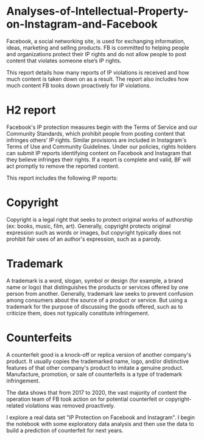# Analyses-of-Intellectual-Property-on-Instagram-and-Facebook

  Facebook, a social networking site, is used for exchanging information, ideas, marketing and selling products. FB is committed to helping people and organizations protect their IP rights and do not allow people to post content that violates someone else’s IP rights.

  This report details how many reports of IP violations is received and how much content is taken down on as a result. The report also includes how much content FB tooks down proactively for IP violations.

# H2 report
  Facebook's IP protection measures begin with the Terms of Service and our Community Standards, which prohibit people from posting content that infringes others' IP rights. Similar provisions are included in Instagram's Terms of Use and Community Guidelines. Under our policies, rights holders can submit IP reports identifying content on Facebook and Instagram that they believe infringes their rights. If a report is complete and valid, BF will act promptly to remove the reported content.

  This report includes the following IP reports:
# Copyright
  Copyright is a legal right that seeks to protect original works of authorship (ex: books, music, film, art). Generally, copyright protects original expression such as words or images, but copyright typically does not prohibit fair uses of an author's expression, such as a parody.
# Trademark
  A trademark is a word, slogan, symbol or design (for example, a brand name or logo) that distinguishes the products or services offered by one person from another. Generally, trademark law seeks to prevent confusion among consumers about the source of a product or service. But using a trademark for the purpose of discussing the goods offered, such as to criticize them, does not typically constitute infringement.
# Counterfeits
  A counterfeit good is a knock-off or replica version of another company's product. It usually copies the trademarked name, logo, and/or distinctive features of that other company's product to imitate a genuine product. Manufacture, promotion, or sale of counterfeits is a type of trademark infringement.

  The data shows that from 2017 to 2020, the vast majority of content the operation team of FB took action on for potential counterfeit or copyright-related violations was removed proactively.

  I explore a real data set "IP Protection on Facebook and Instagram". I begin the notebook with some exploratory data analysis and then use the data to build a prediction of counterfeit for next years.
